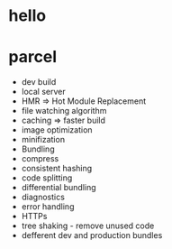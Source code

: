 # hello

# parcel
- dev build
- local server
- HMR => Hot Module Replacement
- file watching algorithm
- caching => faster build
- image optimization
- minifization
- Bundling 
- compress
- consistent hashing
- code splitting 
- differential bundling
- diagnostics
- error handling
- HTTPs
- tree shaking - remove unused code
- defferent dev and production bundles

